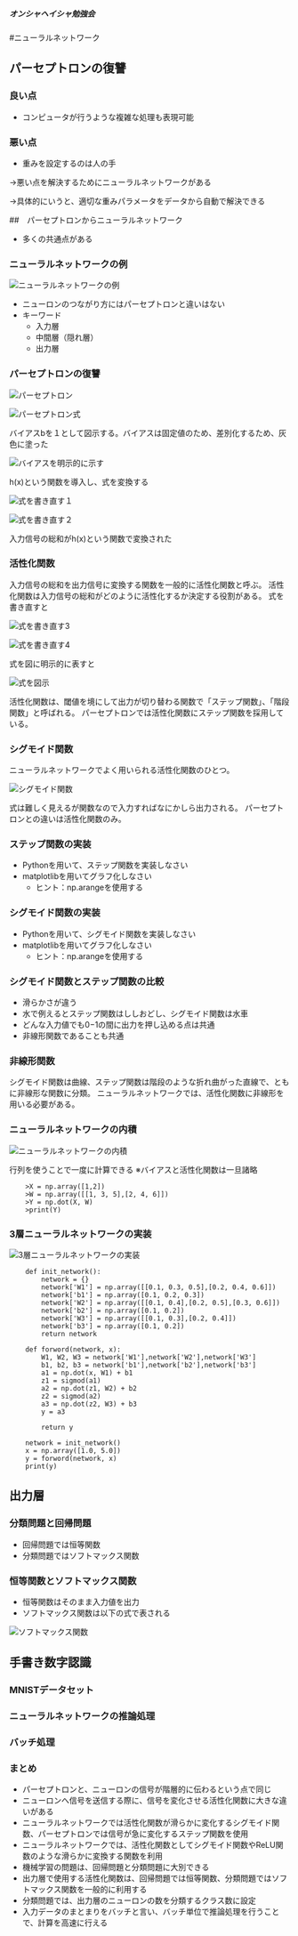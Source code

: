 ##### オンシャヘイシャ勉強会
#ニューラルネットワーク
## パーセプトロンの復讐
### 良い点
+ コンピュータが行うような複雑な処理も表現可能

### 悪い点
+ 重みを設定するのは人の手

→悪い点を解決するためにニューラルネットワークがある

→具体的にいうと、適切な重みパラメータをデータから自動で解決できる

##　パーセプトロンからニューラルネットワーク
+ 多くの共通点がある

### ニューラルネットワークの例
![ニューラルネットワークの例](3-1.png)

+ ニューロンのつながり方にはパーセプトロンと違いはない
+ キーワード
    + 入力層
    + 中間層（隠れ層）
    + 出力層

### パーセプトロンの復讐
![パーセプトロン](2-1.png)

![パーセプトロン式](2-2.png)

バイアスbを１として図示する。バイアスは固定値のため、差別化するため、灰色に塗った

![バイアスを明示的に示す](3-2.png)

h(x)という関数を導入し、式を変換する

![式を書き直す１](3-3.png)

![式を書き直す２](3-4.png)

入力信号の総和がh(x)という関数で変換された

### 活性化関数
入力信号の総和を出力信号に変換する関数を一般的に活性化関数と呼ぶ。
活性化関数は入力信号の総和がどのように活性化するか決定する役割がある。
式を書き直すと

![式を書き直す3](3-5.png)

![式を書き直す4](3-6.png)

式を図に明示的に表すと

![式を図示](3-7.png)

活性化関数は、閾値を境にして出力が切り替わる関数で「ステップ関数」、「階段関数」と呼ばれる。
パーセプトロンでは活性化関数にステップ関数を採用している。

### シグモイド関数
ニューラルネットワークでよく用いられる活性化関数のひとつ。

![シグモイド関数](3-8.png)

式は難しく見えるが関数なので入力すればなにかしら出力される。
パーセプトロンとの違いは活性化関数のみ。

### ステップ関数の実装
+ Pythonを用いて、ステップ関数を実装しなさい
+ matplotlibを用いてグラフ化しなさい
    + ヒント：np.arangeを使用する

### シグモイド関数の実装
+ Pythonを用いて、シグモイド関数を実装しなさい
+ matplotlibを用いてグラフ化しなさい
    + ヒント：np.arangeを使用する

### シグモイド関数とステップ関数の比較
+ 滑らかさが違う
+ 水で例えるとステップ関数はししおどし、シグモイド関数は水車
+ どんな入力値でも0−1の間に出力を押し込める点は共通
+ 非線形関数であることも共通

### 非線形関数
シグモイド関数は曲線、ステップ関数は階段のような折れ曲がった直線で、ともに非線形な関数に分類。
ニューラルネットワークでは、活性化関数に非線形を用いる必要がある。

### ニューラルネットワークの内積
![ニューラルネットワークの内積](3-9.png)

行列を使うことで一度に計算できる
※バイアスと活性化関数は一旦諸略

        >X = np.array([1,2])
        >W = np.array([[1, 3, 5],[2, 4, 6]])
        >Y = np.dot(X, W)
        >print(Y)

### 3層ニューラルネットワークの実装
![3層ニューラルネットワークの実装](3-10.png)

        def init_network():
            network = {}
            network['W1'] = np.array([[0.1, 0.3, 0.5],[0.2, 0.4, 0.6]])
            network['b1'] = np.array([0.1, 0.2, 0.3])
            network['W2'] = np.array([[0.1, 0.4],[0.2, 0.5],[0.3, 0.6]])
            network['b2'] = np.array([0.1, 0.2])
            network['W3'] = np.array([[0.1, 0.3],[0.2, 0.4]])
            network['b3'] = np.array([0.1, 0.2])
            return network

        def forword(network, x):
            W1, W2, W3 = network['W1'],network['W2'],network['W3']
            b1, b2, b3 = network['b1'],network['b2'],network['b3']
            a1 = np.dot(x, W1) + b1
            z1 = sigmod(a1)
            a2 = np.dot(z1, W2) + b2
            z2 = sigmod(a2)
            a3 = np.dot(z2, W3) + b3
            y = a3

            return y

        network = init_network()
        x = np.array([1.0, 5.0])
        y = forword(network, x)
        print(y)

## 出力層
### 分類問題と回帰問題
+ 回帰問題では恒等関数
+ 分類問題ではソフトマックス関数

### 恒等関数とソフトマックス関数
+ 恒等関数はそのまま入力値を出力
+ ソフトマックス関数は以下の式で表される

![ソフトマックス関数](3-11.png)


## 手書き数字認識
### MNISTデータセット
### ニューラルネットワークの推論処理
### バッチ処理
### まとめ
+ パーセプトロンと、ニューロンの信号が階層的に伝わるという点で同じ
+ ニューロンへ信号を送信する際に、信号を変化させる活性化関数に大きな違いがある
+ ニューラルネットワークでは活性化関数が滑らかに変化するシグモイド関数、パーセプトロンでは信号が急に変化するステップ関数を使用
+ ニューラルネットワークでは、活性化関数としてシグモイド関数やReLU関数のような滑らかに変換する関数を利用
+ 機械学習の問題は、回帰問題と分類問題に大別できる
+ 出力層で使用する活性化関数は、回帰問題では恒等関数、分類問題ではソフトマックス関数を一般的に利用する
+ 分類問題では、出力層のニューロンの数を分類するクラス数に設定
+ 入力データのまとまりをバッチと言い、バッチ単位で推論処理を行うことで、計算を高速に行える